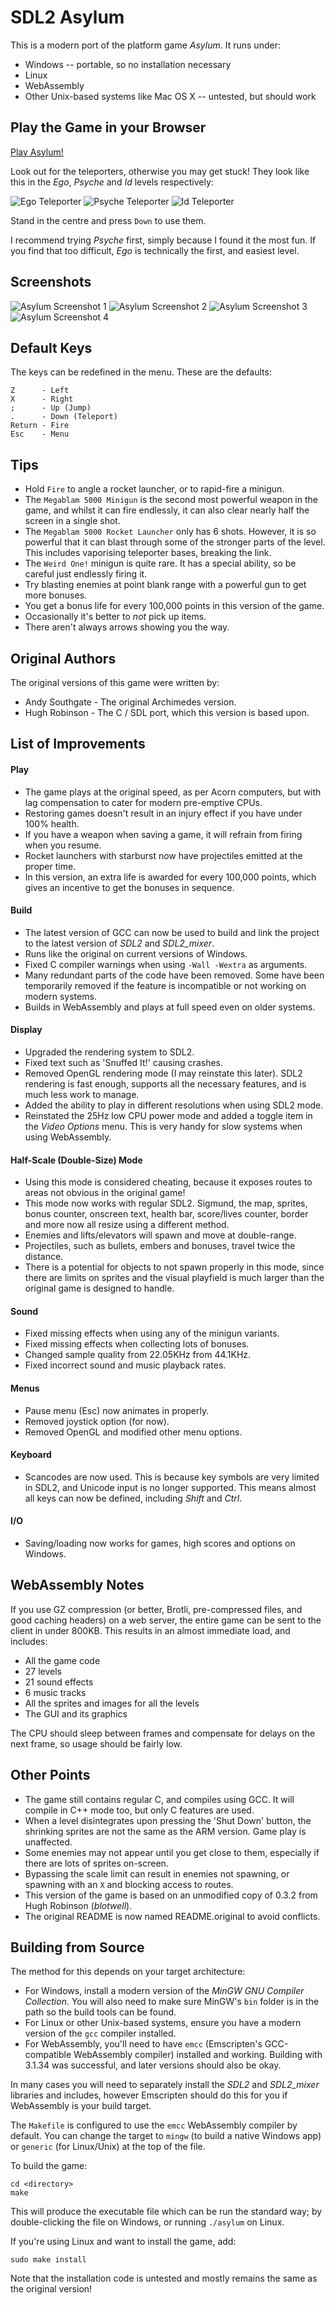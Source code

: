 SDL2 Asylum
===========

This is a modern port of the platform game *Asylum*.  It runs under:

- Windows -- portable, so no installation necessary
- Linux
- WebAssembly
- Other Unix-based systems like Mac OS X -- untested, but should work

Play the Game in your Browser
-----------------------------

[Play Asylum!](https://gmh-code.github.io/asylum/)

Look out for the teleporters, otherwise you may get stuck!  They look like this in the *Ego*, *Psyche* and *Id* levels respectively:

![Ego Teleporter](./images/t-ego.gif) ![Psyche Teleporter](./images/t-psyche.gif) ![Id Teleporter](./images/t-id.gif)

Stand in the centre and press `Down` to use them.

I recommend trying *Psyche* first, simply because I found it the most fun.  If you find that too difficult, *Ego* is technically the first, and easiest level.

Screenshots
-----------

![Asylum Screenshot 1](./images/asy-1.jpg) ![Asylum Screenshot 2](./images/asy-2.jpg) ![Asylum Screenshot 3](./images/asy-3.jpg) ![Asylum Screenshot 4](./images/asy-4.jpg)

Default Keys
------------

The keys can be redefined in the menu.  These are the defaults:

    Z      - Left
    X      - Right
    ;      - Up (Jump)
    .      - Down (Teleport)
    Return - Fire
    Esc    - Menu

Tips
----

- Hold `Fire` to angle a rocket launcher, or to rapid-fire a minigun.
- The `Megablam 5000 Minigun` is the second most powerful weapon in the game, and whilst it can fire endlessly, it can also clear nearly half the screen in a single shot.
- The `Megablam 5000 Rocket Launcher` only has 6 shots.  However, it is so powerful that it can blast through some of the stronger parts of the level.  This includes vaporising teleporter bases, breaking the link.
- The `Weird One!` minigun is quite rare.  It has a special ability, so be careful just endlessly firing it.
- Try blasting enemies at point blank range with a powerful gun to get more bonuses.
- You get a bonus life for every 100,000 points in this version of the game.
- Occasionally it's better to *not* pick up items.
- There aren't always arrows showing you the way.

Original Authors
----------------

The original versions of this game were written by:

- Andy Southgate - The original Archimedes version.
- Hugh Robinson - The C / SDL port, which this version is based upon.

List of Improvements
--------------------

#### Play

- The game plays at the original speed, as per Acorn computers, but with lag compensation to cater for modern pre-emptive CPUs.
- Restoring games doesn't result in an injury effect if you have under 100% health.
- If you have a weapon when saving a game, it will refrain from firing when you resume.
- Rocket launchers with starburst now have projectiles emitted at the proper time.
- In this version, an extra life is awarded for every 100,000 points, which gives an incentive to get the bonuses in sequence.

#### Build

- The latest version of GCC can now be used to build and link the project to the latest version of *SDL2* and *SDL2_mixer*.
- Runs like the original on current versions of Windows.
- Fixed C compiler warnings when using `-Wall -Wextra` as arguments.
- Many redundant parts of the code have been removed.  Some have been temporarily removed if the feature is incompatible or not working on modern systems.
- Builds in WebAssembly and plays at full speed even on older systems.

#### Display

- Upgraded the rendering system to SDL2.
- Fixed text such as 'Snuffed It!' causing crashes.
- Removed OpenGL rendering mode (I may reinstate this later).  SDL2 rendering is fast enough, supports all the necessary features, and is much less work to manage.
- Added the ability to play in different resolutions when using SDL2 mode.
- Reinstated the 25Hz low CPU power mode and added a toggle item in the *Video Options* menu.  This is very handy for slow systems when using WebAssembly.

#### Half-Scale (Double-Size) Mode

- Using this mode is considered cheating, because it exposes routes to areas not obvious in the original game!
- This mode now works with regular SDL2.  Sigmund, the map, sprites, bonus counter, onscreen text, health bar, score/lives counter, border and more now all resize using a different method.
- Enemies and lifts/elevators will spawn and move at double-range.
- Projectiles, such as bullets, embers and bonuses, travel twice the distance.
- There is a potential for objects to not spawn properly in this mode, since there are limits on sprites and the visual playfield is much larger than the original game is designed to handle.

#### Sound

- Fixed missing effects when using any of the minigun variants.
- Fixed missing effects when collecting lots of bonuses.
- Changed sample quality from 22.05KHz from 44.1KHz.
- Fixed incorrect sound and music playback rates.

#### Menus

- Pause menu (Esc) now animates in properly.
- Removed joystick option (for now).
- Removed OpenGL and modified other menu options.

#### Keyboard

- Scancodes are now used.  This is because key symbols are very limited in SDL2, and Unicode input is no longer supported.  This means almost all keys can now be defined, including *Shift* and *Ctrl*.

#### I/O

- Saving/loading now works for games, high scores and options on Windows.

WebAssembly Notes
-----------------

If you use GZ compression (or better, Brotli, pre-compressed files, and good caching headers) on a web server, the entire game can be sent to the client in under 800KB.  This results in an almost immediate load, and includes:

- All the game code
- 27 levels
- 21 sound effects
- 6 music tracks
- All the sprites and images for all the levels
- The GUI and its graphics

The CPU should sleep between frames and compensate for delays on the next frame, so usage should be fairly low.

Other Points
------------

- The game still contains regular C, and compiles using GCC.  It will compile in C++ mode too, but only C features are used.
- When a level disintegrates upon pressing the 'Shut Down' button, the shrinking sprites are not the same as the ARM version.  Game play is unaffected.
- Some enemies may not appear until you get close to them, especially if there are lots of sprites on-screen.
- Bypassing the scale limit can result in enemies not spawning, or spawning with an `X` and blocking access to routes.
- This version of the game is based on an unmodified copy of 0.3.2 from Hugh Robinson (*blotwell*).
- The original README is now named README.original to avoid conflicts.

Building from Source
--------------------

The method for this depends on your target architecture:

- For Windows, install a modern version of the *MinGW GNU Compiler Collection*.  You will also need to make sure MinGW's `bin` folder is in the path so the build tools can be found.
- For Linux or other Unix-based systems, ensure you have a modern version of the `gcc` compiler installed.
- For WebAssembly, you'll need to have `emcc` (Emscripten's GCC-compatible WebAssembly compiler) installed and working.  Building with 3.1.34 was successful, and later versions should also be okay.

In many cases you will need to separately install the *SDL2* and *SDL2_mixer* libraries and includes, however Emscripten should do this for you if WebAssembly is your build target.

The `Makefile` is configured to use the `emcc` WebAssembly compiler by default.  You can change the target to `mingw` (to build a native Windows app) or `generic` (for Linux/Unix) at the top of the file.

To build the game:

    cd <directory>
    make

This will produce the executable file which can be run the standard way; by double-clicking the file on Windows, or running `./asylum` on Linux.

If you're using Linux and want to install the game, add:

    sudo make install

Note that the installation code is untested and mostly remains the same as the original version!
